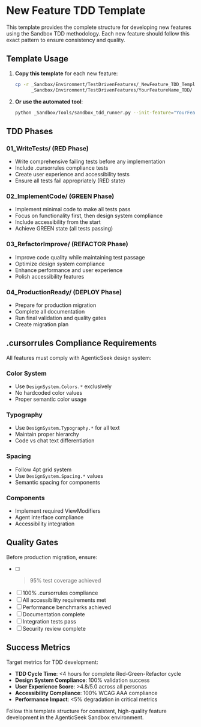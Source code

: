 # New Feature TDD Template

This template provides the complete structure for developing new features using the Sandbox TDD methodology. Each new feature should follow this exact pattern to ensure consistency and quality.

## Template Usage

1. **Copy this template** for each new feature:
   ```bash
   cp -r _Sandbox/Environment/TestDrivenFeatures/_NewFeature_TDD_Template/ \
         _Sandbox/Environment/TestDrivenFeatures/YourFeatureName_TDD/
   ```

2. **Or use the automated tool**:
   ```bash
   python _Sandbox/Tools/sandbox_tdd_runner.py --init-feature="YourFeatureName"
   ```

## TDD Phases

### 01_WriteTests/ (RED Phase)
- Write comprehensive failing tests before any implementation
- Include .cursorrules compliance tests
- Create user experience and accessibility tests
- Ensure all tests fail appropriately (RED state)

### 02_ImplementCode/ (GREEN Phase)  
- Implement minimal code to make all tests pass
- Focus on functionality first, then design system compliance
- Include accessibility from the start
- Achieve GREEN state (all tests passing)

### 03_RefactorImprove/ (REFACTOR Phase)
- Improve code quality while maintaining test passage
- Optimize design system compliance
- Enhance performance and user experience
- Polish accessibility features

### 04_ProductionReady/ (DEPLOY Phase)
- Prepare for production migration
- Complete all documentation
- Run final validation and quality gates
- Create migration plan

## .cursorrules Compliance Requirements

All features must comply with AgenticSeek design system:

### Color System
- Use `DesignSystem.Colors.*` exclusively
- No hardcoded color values
- Proper semantic color usage

### Typography
- Use `DesignSystem.Typography.*` for all text
- Maintain proper hierarchy
- Code vs chat text differentiation

### Spacing
- Follow 4pt grid system
- Use `DesignSystem.Spacing.*` values
- Semantic spacing for components

### Components
- Implement required ViewModifiers
- Agent interface compliance
- Accessibility integration

## Quality Gates

Before production migration, ensure:

- [ ] >95% test coverage achieved
- [ ] 100% .cursorrules compliance
- [ ] All accessibility requirements met
- [ ] Performance benchmarks achieved
- [ ] Documentation complete
- [ ] Integration tests pass
- [ ] Security review complete

## Success Metrics

Target metrics for TDD development:

- **TDD Cycle Time**: <4 hours for complete Red-Green-Refactor cycle
- **Design System Compliance**: 100% validation success
- **User Experience Score**: >4.8/5.0 across all personas
- **Accessibility Compliance**: 100% WCAG AAA compliance
- **Performance Impact**: <5% degradation in critical metrics

Follow this template structure for consistent, high-quality feature development in the AgenticSeek Sandbox environment.